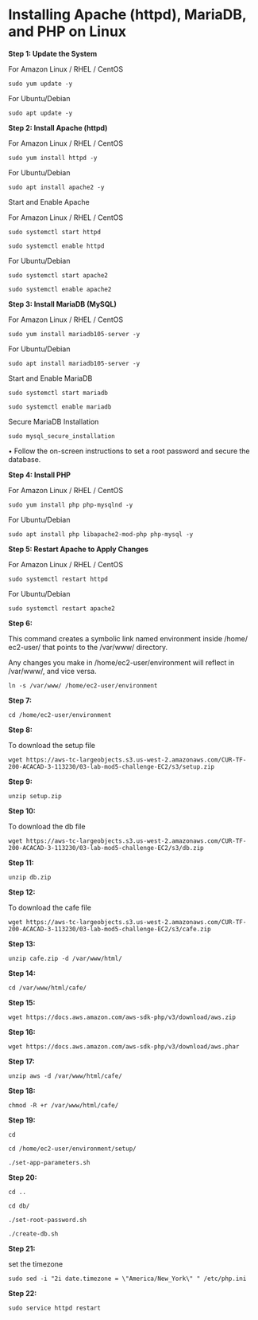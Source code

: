 # Installing Apache (httpd), MariaDB, and PHP on Linux

**Step 1: Update the System**

For Amazon Linux / RHEL / CentOS
```
sudo yum update -y 
```
For Ubuntu/Debian
```
sudo apt update -y
```

**Step 2: Install Apache (httpd)**

For Amazon Linux / RHEL / CentOS
```
sudo yum install httpd -y
```
For Ubuntu/Debian
```
sudo apt install apache2 -y
``` 

Start and Enable Apache

For Amazon Linux / RHEL / CentOS
```
sudo systemctl start httpd
```
```
sudo systemctl enable httpd
``` 
For Ubuntu/Debian
```
sudo systemctl start apache2
```
```
sudo systemctl enable apache2  
```

**Step 3: Install MariaDB (MySQL)**

For Amazon Linux / RHEL / CentOS
```
sudo yum install mariadb105-server -y
```
For Ubuntu/Debian
```
sudo apt install mariadb105-server -y
```

Start and Enable MariaDB
```
sudo systemctl start mariadb
```
```
sudo systemctl enable mariadb
```
 
Secure MariaDB Installation
```
sudo mysql_secure_installation
```
• Follow the on-screen instructions to set a root password and secure the database.

**Step 4: Install PHP**

For Amazon Linux / RHEL / CentOS
```
sudo yum install php php-mysqlnd -y
```
For Ubuntu/Debian
```
sudo apt install php libapache2-mod-php php-mysql -y 
```
 
**Step 5: Restart Apache to Apply Changes**

For Amazon Linux / RHEL / CentOS
```
sudo systemctl restart httpd
```
For Ubuntu/Debian
```
sudo systemctl restart apache2 
```

**Step 6:**

This command creates a symbolic link named environment inside /home/
ec2-user/ that points to the /var/www/ directory.

Any changes you make in /home/ec2-user/environment will reflect in /var/www/, and vice versa.
```
ln -s /var/www/ /home/ec2-user/environment
```

**Step 7:**

```
cd /home/ec2-user/environment
```

**Step 8:**

To download the setup file
```
wget https://aws-tc-largeobjects.s3.us-west-2.amazonaws.com/CUR-TF-200-ACACAD-3-113230/03-lab-mod5-challenge-EC2/s3/setup.zip
```

**Step 9:**

```
unzip setup.zip
```

**Step 10:**

To download the db file
```
wget https://aws-tc-largeobjects.s3.us-west-2.amazonaws.com/CUR-TF-200-ACACAD-3-113230/03-lab-mod5-challenge-EC2/s3/db.zip
```

**Step 11:**

```
unzip db.zip
```

**Step 12:**

To download the cafe file
```
wget https://aws-tc-largeobjects.s3.us-west-2.amazonaws.com/CUR-TF-200-ACACAD-3-113230/03-lab-mod5-challenge-EC2/s3/cafe.zip
```

**Step 13:**

```
unzip cafe.zip -d /var/www/html/
```

**Step 14:** 

```
cd /var/www/html/cafe/
```

**Step 15:**

```
wget https://docs.aws.amazon.com/aws-sdk-php/v3/download/aws.zip
```

**Step 16:**

```
wget https://docs.aws.amazon.com/aws-sdk-php/v3/download/aws.phar
```

**Step 17:**

```
unzip aws -d /var/www/html/cafe/
```

**Step 18:**

```
chmod -R +r /var/www/html/cafe/
```

**Step 19:**

```
cd
```
```
cd /home/ec2-user/environment/setup/
```
```
./set-app-parameters.sh
```

**Step 20:**

```
cd ..
```
```
cd db/
```
```
./set-root-password.sh
```
```
./create-db.sh
```

**Step 21:**

set the timezone
```
sudo sed -i "2i date.timezone = \"America/New_York\" " /etc/php.ini
```

**Step 22:**

```
sudo service httpd restart
```